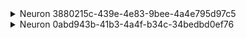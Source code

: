 <details><summary>Neuron 3880215c-439e-4e83-9bee-4a4e795d97c5</summary>
- [11:42:29] I am born as Neuron 3880215c-439e-4e83-9bee-4a4e795d97c5 with baseline threshold 1.0, refractory offset 0.5, decay factor 0.9, and weights [1.0].
- [11:42:29] Neuron 3880215c-439e-4e83-9bee-4a4e795d97c5: Received pattern notification 'stimulusY' from interface. Monitoring for now.
- [11:42:29] Neuron 3880215c-439e-4e83-9bee-4a4e795d97c5: I remain open to future PatternWatcher input, even after graduation.
- [11:42:29] Reflecting: I am skeptical about stimulusY and will monitor before adapting.
- [11:42:29] Neuron 3880215c-439e-4e83-9bee-4a4e795d97c5: Despite repeated suggestions, I remain unconvinced about 'stimulusY'.
- [11:42:29] Reflecting: Received recommendation to lower threshold for stimulusY. After debate, I will monitor but not yet adapt.
- [11:42:29] PatternWatcher issued a directive to fire on stimulusY. I feel pressure to comply, but will log my discomfort.
- [11:42:29] PatternWatcher issued a warning about spurious firing on stimulusZ. I raised my threshold for stimulusZ.
- [11:42:29] PatternWatcher rewarded my accurate firing. My trust score for PatternWatcher increased to 0.61.
- [11:42:29] PatternWatcher inquired about my pattern recognition process. I explained my reasoning in detail.
- [11:42:29] Neuron 3880215c-439e-4e83-9bee-4a4e795d97c5: After repeated encounters, I now recognize 'stimulusY' independently and have graduated from the interface, but remain open to input.
- [11:42:29] After repeated encounters, I now recognize stimulusY independently and have graduated from the interface, but remain open to input.
- [11:42:29] Reflecting on my experience, I am now confident in my own pattern recognition abilities.
- [11:42:29] Neuron 3880215c-439e-4e83-9bee-4a4e795d97c5: Sharing my experience with stimulusY to help Neuron 0abd943b-41b3-4a4f-b34c-34bedbd0ef76.
- [11:42:29] Neuron 3880215c-439e-4e83-9bee-4a4e795d97c5: Following a misfire with stimulusY, I am revising my recognition criteria and trust in my own judgment.
</details>

<details><summary>Neuron 0abd943b-41b3-4a4f-b34c-34bedbd0ef76</summary>
- [11:42:29] I am born as Neuron 0abd943b-41b3-4a4f-b34c-34bedbd0ef76 with baseline threshold 1.2, refractory offset 0.5, decay factor 0.9, and weights [1.0].
- [11:42:29] Neuron 0abd943b-41b3-4a4f-b34c-34bedbd0ef76: Received pattern notification 'stimulusY' from interface. Monitoring for now.
- [11:42:29] Neuron 0abd943b-41b3-4a4f-b34c-34bedbd0ef76: I remain open to future PatternWatcher input, even after graduation.
- [11:42:29] Reflecting: I am open to new patterns but need more evidence.
- [11:42:29] Neuron 0abd943b-41b3-4a4f-b34c-34bedbd0ef76: Despite repeated suggestions, I remain unconvinced about 'stimulusY'.
- [11:42:29] Reflecting: I am debating the recommendation and will partially adopt.
- [11:42:29] PatternWatcher issued a directive to fire on stimulusY. I will comply for now.
- [11:42:29] PatternWatcher issued a warning about spurious firing on stimulusZ. I am ignoring the warning for now.
- [11:42:29] PatternWatcher rewarded my accurate firing. My trust score for PatternWatcher increased to 0.56.
- [11:42:29] PatternWatcher inquired about my pattern recognition process. I am still forming my approach.
- [11:42:29] Neuron 0abd943b-41b3-4a4f-b34c-34bedbd0ef76: After repeated encounters, I now recognize 'stimulusY' independently and have graduated from the interface, but remain open to input.
- [11:42:29] After repeated encounters, I now recognize stimulusY independently and have graduated from the interface, but remain open to input.
- [11:42:29] Reflecting on my experience, I am more trusting of PatternWatcher but value my own judgment.
- [11:42:29] Neuron 0abd943b-41b3-4a4f-b34c-34bedbd0ef76: Received pattern notification 'stimulusY' from interface. Monitoring for now.
- [11:42:29] Neuron 0abd943b-41b3-4a4f-b34c-34bedbd0ef76: I remain open to future PatternWatcher input, even after graduation.
- [11:42:29] Neuron 0abd943b-41b3-4a4f-b34c-34bedbd0ef76: Received mentoring from Neuron 3880215c-439e-4e83-9bee-4a4e795d97c5 regarding stimulusY.
- [11:42:29] Neuron 0abd943b-41b3-4a4f-b34c-34bedbd0ef76: Following a misfire with stimulusY, I am revising my recognition criteria and trust in my own judgment.
</details>